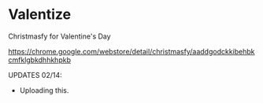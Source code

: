 Valentize
===========

Christmasfy for Valentine's Day

https://chrome.google.com/webstore/detail/christmasfy/aaddgodckkibehbkcmfklgbkdhhkhpkb

UPDATES 02/14:

- Uploading this.

